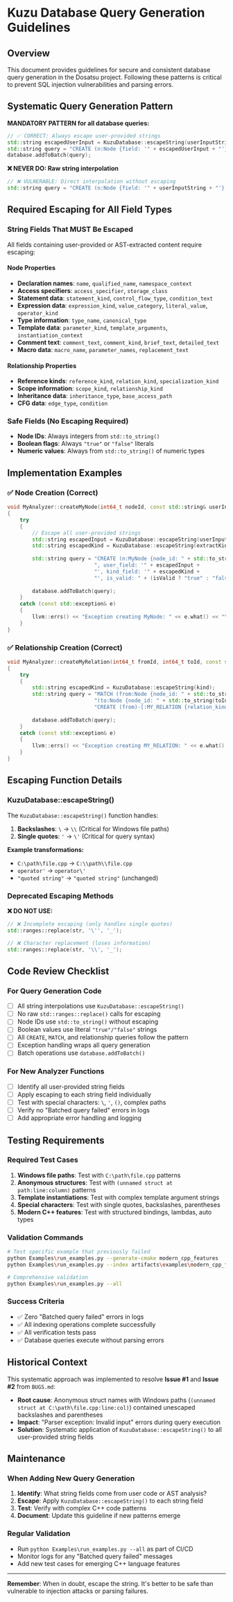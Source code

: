 # Kuzu Database Query Generation Guidelines

## Overview

This document provides guidelines for secure and consistent database query generation in the Dosatsu project. Following these patterns is critical to prevent SQL injection vulnerabilities and parsing errors.

## Systematic Query Generation Pattern

**MANDATORY PATTERN for all database queries:**

```cpp
// ✅ CORRECT: Always escape user-provided strings
std::string escapedUserInput = KuzuDatabase::escapeString(userInputString);
std::string query = "CREATE (n:Node {field: '" + escapedUserInput + "'})";
database.addToBatch(query);
```

**❌ NEVER DO: Raw string interpolation**

```cpp
// ❌ VULNERABLE: Direct interpolation without escaping
std::string query = "CREATE (n:Node {field: '" + userInputString + "'})";  // DANGEROUS!
```

## Required Escaping for All Field Types

### String Fields That MUST Be Escaped

All fields containing user-provided or AST-extracted content require escaping:

#### Node Properties
- **Declaration names**: `name`, `qualified_name`, `namespace_context`
- **Access specifiers**: `access_specifier`, `storage_class`
- **Statement data**: `statement_kind`, `control_flow_type`, `condition_text`
- **Expression data**: `expression_kind`, `value_category`, `literal_value`, `operator_kind`
- **Type information**: `type_name`, `canonical_type`
- **Template data**: `parameter_kind`, `template_arguments`, `instantiation_context`
- **Comment text**: `comment_text`, `comment_kind`, `brief_text`, `detailed_text`
- **Macro data**: `macro_name`, `parameter_names`, `replacement_text`

#### Relationship Properties
- **Reference kinds**: `reference_kind`, `relation_kind`, `specialization_kind`
- **Scope information**: `scope_kind`, `relationship_kind`
- **Inheritance data**: `inheritance_type`, `base_access_path`
- **CFG data**: `edge_type`, `condition`

### Safe Fields (No Escaping Required)

- **Node IDs**: Always integers from `std::to_string()`
- **Boolean flags**: Always `"true"` or `"false"` literals
- **Numeric values**: Always from `std::to_string()` of numeric types

## Implementation Examples

### ✅ Node Creation (Correct)

```cpp
void MyAnalyzer::createMyNode(int64_t nodeId, const std::string& userInput)
{
    try
    {
        // Escape all user-provided strings
        std::string escapedInput = KuzuDatabase::escapeString(userInput);
        std::string escapedKind = KuzuDatabase::escapeString(extractKind());
        
        std::string query = "CREATE (n:MyNode {node_id: " + std::to_string(nodeId) + 
                            ", user_field: '" + escapedInput + 
                            "', kind_field: '" + escapedKind + 
                            "', is_valid: " + (isValid ? "true" : "false") + "})";
        
        database.addToBatch(query);
    }
    catch (const std::exception& e)
    {
        llvm::errs() << "Exception creating MyNode: " << e.what() << "\n";
    }
}
```

### ✅ Relationship Creation (Correct)

```cpp
void MyAnalyzer::createMyRelation(int64_t fromId, int64_t toId, const std::string& kind)
{
    try
    {
        std::string escapedKind = KuzuDatabase::escapeString(kind);
        std::string query = "MATCH (from:Node {node_id: " + std::to_string(fromId) + "}), " +
                            "(to:Node {node_id: " + std::to_string(toId) + "}) " +
                            "CREATE (from)-[:MY_RELATION {relation_kind: '" + escapedKind + "'}]->(to)";
        
        database.addToBatch(query);
    }
    catch (const std::exception& e)
    {
        llvm::errs() << "Exception creating MY_RELATION: " << e.what() << "\n";
    }
}
```

## Escaping Function Details

### KuzuDatabase::escapeString()

The `KuzuDatabase::escapeString()` function handles:

1. **Backslashes**: `\` → `\\` (Critical for Windows file paths)
2. **Single quotes**: `'` → `\'` (Critical for query syntax)

**Example transformations:**
- `C:\path\file.cpp` → `C:\\path\\file.cpp`
- `operator'` → `operator\'`
- `"quoted string"` → `"quoted string"` (unchanged)

### Deprecated Escaping Methods

**❌ DO NOT USE:**

```cpp
// ❌ Incomplete escaping (only handles single quotes)
std::ranges::replace(str, '\'', '_');

// ❌ Character replacement (loses information)
std::ranges::replace(str, '\\', '_');
```

## Code Review Checklist

### For Query Generation Code

- [ ] All string interpolations use `KuzuDatabase::escapeString()`
- [ ] No raw `std::ranges::replace()` calls for escaping
- [ ] Node IDs use `std::to_string()` without escaping
- [ ] Boolean values use literal `"true"/"false"` strings
- [ ] All `CREATE`, `MATCH`, and relationship queries follow the pattern
- [ ] Exception handling wraps all query generation
- [ ] Batch operations use `database.addToBatch()`

### For New Analyzer Functions

- [ ] Identify all user-provided string fields
- [ ] Apply escaping to each string field individually
- [ ] Test with special characters: `\`, `'`, `()`, complex paths
- [ ] Verify no "Batched query failed" errors in logs
- [ ] Add appropriate error handling and logging

## Testing Requirements

### Required Test Cases

1. **Windows file paths**: Test with `C:\path\file.cpp` patterns
2. **Anonymous structures**: Test with `(unnamed struct at path:line:column)` patterns
3. **Template instantiations**: Test with complex template argument strings
4. **Special characters**: Test with single quotes, backslashes, parentheses
5. **Modern C++ features**: Test with structured bindings, lambdas, auto types

### Validation Commands

```bash
# Test specific example that previously failed
python Examples\run_examples.py --generate-cmake modern_cpp_features
python Examples\run_examples.py --index artifacts\examples\modern_cpp_features_cmake_compile_commands.json

# Comprehensive validation
python Examples\run_examples.py --all
```

### Success Criteria

- ✅ Zero "Batched query failed" errors in logs
- ✅ All indexing operations complete successfully
- ✅ All verification tests pass
- ✅ Database queries execute without parsing errors

## Historical Context

This systematic approach was implemented to resolve **Issue #1** and **Issue #2** from `BUGS.md`:

- **Root cause**: Anonymous struct names with Windows paths (`(unnamed struct at C:\path\file.cpp:line:col)`) contained unescaped backslashes and parentheses
- **Impact**: "Parser exception: Invalid input" errors during query execution
- **Solution**: Systematic application of `KuzuDatabase::escapeString()` to all user-provided string fields

## Maintenance

### When Adding New Query Generation

1. **Identify**: What string fields come from user code or AST analysis?
2. **Escape**: Apply `KuzuDatabase::escapeString()` to each string field
3. **Test**: Verify with complex C++ code patterns
4. **Document**: Update this guideline if new patterns emerge

### Regular Validation

- Run `python Examples\run_examples.py --all` as part of CI/CD
- Monitor logs for any "Batched query failed" messages
- Add new test cases for emerging C++ language features

---

**Remember**: When in doubt, escape the string. It's better to be safe than vulnerable to injection attacks or parsing failures.
